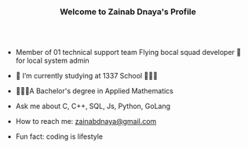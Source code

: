 <h3 align="center"> Welcome to Zainab Dnaya's Profile  </h3>

<br></br>
- Member of 01 technical support team Flying bocal squad developer  🛫 for local system admin
  
- 🎯 I’m currently studying at 1337 School 👩🏻‍💻
  
-  👩🏻‍🏫A Bachelor's degree in Applied Mathematics
  
- Ask me about C, C++, SQL, Js, Python, GoLang </br>

- How to reach me: zainabdnaya@gmail.com</br>

- Fun fact: coding is lifestyle</br>
